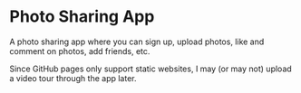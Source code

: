 # Photo Sharing App
A photo sharing app where you can sign up, upload photos, like and comment on photos, add friends, etc.

Since GitHub pages only support static websites, I may (or may not) upload a video tour through the app later.